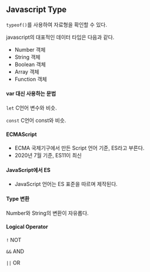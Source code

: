 ## Javascript Type

`typeof()`를 사용하여 자료형을 확인할 수 있다.

javascript의 대표적인 데이터 타입은 다음과 같다.

- Number 객체
- String 객체
- Boolean 객체
- Array 객체
- Function 객체



#### var 대신 사용하는 문법

`let` C언어 변수와 비슷.

`const` C언어 const와 비슷.



#### ECMAScript

- ECMA 국제기구에서 만든 Script 언어 기준, ES라고 부른다.
- 2020년 7월 기준, ES11이 최신

#### JavaScript에서 ES

* JavaScript 언어는 ES 표준을 따르며 제작된다.



#### Type 변환

Number와 String의 변환이 자유롭다.



#### Logical Operator

`!` NOT

`&&` AND

`||` OR